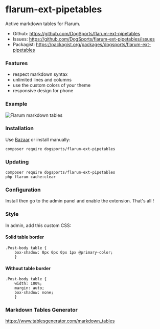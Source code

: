 # flarum-ext-pipetables
Active markdown tables for Flarum.

* Github: https://github.com/DogSports/flarum-ext-pipetables
* Issues: https://github.com/DogSports/flarum-ext-pipetables/issues
* Packagist: https://packagist.org/packages/dogsports/flarum-ext-pipetables

### Features
* respect markdown syntax
* unlimited lines and columns
* use the custom colors of your theme
* responsive design for phone

### Example
![Flarum markdown tables](https://framapic.org/LEYSpBr1lbbv/2iLLOGOwRegm)

### Installation
Use [Bazaar](https://github.com/flagrow/bazaar) or install manually:
```
composer require dogsports/flarum-ext-pipetables
```

### Updating
```
composer require dogsports/flarum-ext-pipetables
php flarum cache:clear
```

### Configuration
Install then go to the admin panel and enable the extension. That's all !

### Style
In admin, add this custom CSS:

#### Solid table border
```
.Post-body table {
    box-shadow: 0px 0px 0px 1px @primary-color;
    }
```

#### Without table border
```
.Post-body table {
    width: 100%;
    margin: auto;
    box-shadow: none;
    }
```

### Markdown Tables Generator
https://www.tablesgenerator.com/markdown_tables
